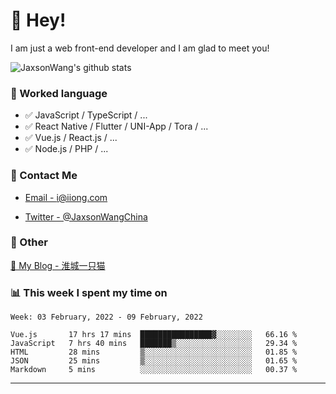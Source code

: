 # 👋 Hey!

I am just a web front-end developer and I am glad to meet you!

![JaxsonWang's github stats](https://github-readme-stats.vercel.app/api?username=JaxsonWang&&show_icons=true&&title_color=1abc9c&&icon_color=1abc9c)


### 📝 Worked language

- ✅ JavaScript / TypeScript / ...
- ✅ React Native / Flutter / UNI-App / Tora / ...
- ✅ Vue.js / React.js / ...
- ✅ Node.js / PHP / ...

### 📮 Contact Me

- [Email - i@iiong.com](mailto:i@iiong.com)

- [Twitter - @JaxsonWangChina](https://twitter.com/JaxsonWangChina)

### 🤪 Other

[📌 My Blog - 淮城一只猫](https://iiong.com)

### 📊 This week I spent my time on

<!--START_SECTION:waka-->
```text
Week: 03 February, 2022 - 09 February, 2022

Vue.js       17 hrs 17 mins  ████████████████▓░░░░░░░░   66.16 % 
JavaScript   7 hrs 40 mins   ███████▒░░░░░░░░░░░░░░░░░   29.34 % 
HTML         28 mins         ▒░░░░░░░░░░░░░░░░░░░░░░░░   01.85 % 
JSON         25 mins         ▒░░░░░░░░░░░░░░░░░░░░░░░░   01.65 % 
Markdown     5 mins          ░░░░░░░░░░░░░░░░░░░░░░░░░   00.37 % 
```
<!--END_SECTION:waka-->

---
